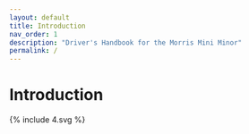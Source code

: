 ```yaml
---
layout: default
title: Introduction
nav_order: 1
description: "Driver's Handbook for the Morris Mini Minor"
permalink: /
---
```


# Introduction
{% include 4.svg %}
